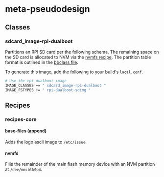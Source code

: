 # meta-pseudodesign

## Classes

### sdcard_image-rpi-dualboot

Partitions an RPI SD card per the following schema.  The remaining space on the SD card is allocated to NVM via the [nvmfs recipe](#nvmfs).  The partition table format is outlined in the [bbclass file](./classes/sdcard_image-rpi-dualboot.bbclass).

To generate this image, add the following to your build's `local.conf`.

```bash
# Use the rpi dualboot image
IMAGE_CLASSES += " sdcard_image-rpi-dualboot "
IMAGE_FSTYPES += " rpi-dualboot-sdimg "
```

## Recipes

### recipes-core

#### base-files (append)

Adds the logo ascii image to `/etc/issue`.

#### nvmfs

Fills the remainder of the main flash memory device with an NVM partition at `/dev/mmcblk0p4`.
